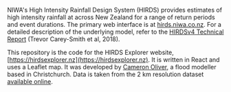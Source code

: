 NIWA's High Intensity Rainfall Design System (HIRDS) provides estimates of high intensity rainfall at across New Zealand for a range of return periods and event durations. The primary web interface is at [hirds.niwa.co.nz](https://hirds.niwa.co.nz/). For a detailed description of the underlying model, refer to the [HIRDSv4 Technical Report](https://niwa.co.nz/sites/niwa.co.nz/files/2018022CH_HIRDSv4_Final.pdf) (Trevor Carey-Smith et al, 2018).

This repository is the code for the HIRDS Explorer website, [https://hirdsexplorer.nz](https://hirdsexplorer.nz). It is written in React and uses a Leaflet map. It was developed by [Cameron Oliver](https://www.linkedin.com/in/cameron-oliver-46a640b6/), a flood modeller based in Christchurch. Data is taken from the 2 km resolution dataset [available online](https://data-niwa.opendata.arcgis.com/datasets/edcbe0a99d7f4df59501ba55973648f5).
